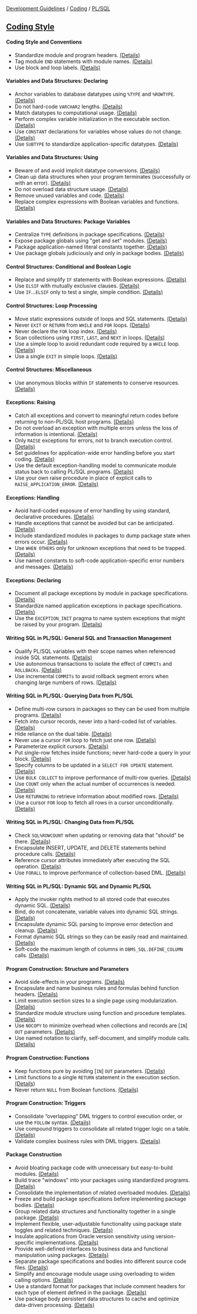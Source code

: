[Development Guidelines](../../../README.md) / [Coding](../../../README.md#coding) / [PL/SQL](../../../README.md#coding_pl_sql)

## [Coding Style](../../../README.md#coding_pl_sql_coding_style)

#### Coding Style and Conventions

- Standardize module and program headers. [(Details)](coding_style/StdHeader.md) <a name="StdHeader"></a>
- Tag module `END` statements with module names. [(Details)](coding_style/TagEND.md) <a name="TagEnd"></a>
- Use block and loop labels. [(Details)](coding_style/UseLabels.md) <a name="UseLabels"></a>

#### Variables and Data Structures: Declaring

- Anchor variables to database datatypes using `%TYPE` and `%ROWTYPE`. [(Details)](coding_style/AnchorTypes.md) <a name="AnchorTypes"></a>
- Do not hard-code `VARCHAR2` lengths. [(Details)](coding_style/HardcodeVarchar2.md) <a name="HardcodeVarchar2"></a>
- Match datatypes to computational usage. [(Details)](coding_style/MatchDataTypes.md) <a name="MatchDataTypes"></a>
- Perform complex variable initialization in the executable section. [(Details)](coding_style/ComplexExec.md) <a name="ComplexExec"></a>
- Use `CONSTANT` declarations for variables whose values do not change. [(Details)](coding_style/UseConstant.md) <a name="UseConstant"></a>
- Use `SUBTYPE` to standardize application-specific datatypes. [(Details)](coding_style/UseSubtype.md) <a name="UseSubtype"></a>

#### Variables and Data Structures: Using

- Beware of and avoid implicit datatype conversions. [(Details)](coding_style/NoImplicit.md) <a name="NoImplicit"></a>
- Clean up data structures when your program terminates (successfully or with an error). [(Details)](coding_style/CleanUpDS.md) <a name="CleanUpDS"></a>
- Do not overload data structure usage. [(Details)](coding_style/OverloadDS.md) <a name="OverloadDS"></a>
- Remove unused variables and code. [(Details)](coding_style/RemoveUnused.md) <a name="RemoveUnused"></a>
- Replace complex expressions with Boolean variables and functions. [(Details)](coding_style/ComplexBoolean.md) <a name="ComplexBoolean"></a>

#### Variables and Data Structures: Package Variables

- Centralize `TYPE` definitions in package specifications. [(Details)](coding_style/CentralizeTypes.md) <a name="CentralizeTypes"></a>
- Expose package globals using "get and set" modules. [(Details)](coding_style/ExposeGetSet.md) <a name="ExposeGetSet"></a>
- Package application-named literal constants together. [(Details)](coding_style/PackAppConst.md) <a name="PackAppConst"></a>
- Use package globals judiciously and only in package bodies. [(Details)](coding_style/PackageGlobals.md) <a name="PackageGlobals"></a>

#### Control Structures: Conditional and Boolean Logic

- Replace and simplify `IF` statements with Boolean expressions. [(Details)](coding_style/IfByBoolean.md) <a name="IfByBoolean"></a>
- Use `ELSIF` with mutually exclusive clauses. [(Details)](coding_style/ElseIfMutually.md) <a name="ElseIfMutually"></a>
- Use `IF`...`ELSIF` only to test a single, simple condition. [(Details)](coding_style/ElseIfSimple.md) <a name="ElseIfSimple"></a>

#### Control Structures: Loop Processing

- Move static expressions outside of loops and SQL statements. [(Details)](coding_style/StaticLoop.md) <a name="StaticLoop"></a>
- Never `EXIT` or `RETURN` from `WHILE` and `FOR` loops. [(Details)](coding_style/NeverExit.md) <a name="NeverExit"></a>
- Never declare the `FOR` loop index. [(Details)](coding_style/NeverForLoop.md) <a name="NeverForLoop"></a>
- Scan collections using `FIRST`, `LAST`, and `NEXT` in loops. [(Details)](coding_style/FirstLastNext.md) <a name="FirstLastNext"></a>
- Use a simple loop to avoid redundant code required by a `WHILE` loop. [(Details)](coding_style/SimpleLoop.md) <a name="SimpleLoop"></a>
- Use a single `EXIT` in simple loops. [(Details)](coding_style/SimpleExit.md) <a name="SimpleExit"></a>

#### Control Structures: Miscellaneous

- Use anonymous blocks within `IF` statements to conserve resources. [(Details)](coding_style/AnonymousIf.md) <a name="AnonymousIf"></a>

#### Exceptions: Raising

- Catch all exceptions and convert to meaningful return codes before returning to non-PL/SQL host programs. [(Details)](coding_style/CatchExceptions.md) <a name="CatchExceptions"></a>
- Do not overload an exception with multiple errors unless the loss of information is intentional. [(Details)](coding_style/OverloadExceptions.md) <a name="OverloadExceptions"></a>
- Only `RAISE` exceptions for errors, not to branch execution control. [(Details)](coding_style/OnlyErrors.md) <a name="OnlyErrors"></a>
- Set guidelines for application-wide error handling before you start coding. [(Details)](coding_style/ExceptionGuide.md) <a name="ExceptionGuide"></a>
- Use the default exception-handling model to communicate module status back to calling PL/SQL programs. [(Details)](coding_style/DefaultModel.md) <a name="DefaultModel"></a>
- Use your own raise procedure in place of explicit calls to `RAISE_APPLICATION_ERROR`. [(Details)](coding_style/ApplicationError.md) <a name="ApplicationError"></a>

#### Exceptions: Handling

- Avoid hard-coded exposure of error handling by using standard, declarative procedures. [(Details)](coding_style/AvoidExposure.md) <a name="AvoidExposure"></a>
- Handle exceptions that cannot be avoided but can be anticipated. [(Details)](coding_style/HandleAvoided.md) <a name="HandleAvoided"></a>
- Include standardized modules in packages to dump package state when errors occur. [(Details)](coding_style/DumpErrors.md) <a name="DumpErrors"></a>
- Use `WHEN OTHERS` only for unknown exceptions that need to be trapped. [(Details)](coding_style/WhenOthers.md) <a name="WhenOthers"></a>
- Use named constants to soft-code application-specific error numbers and messages. [(Details)](coding_style/SoftcodedErrors.md) <a name="SoftcodedErrors"></a>

#### Exceptions: Declaring

- Document all package exceptions by module in package specifications. [(Details)](coding_style/DocuExceptions.md) <a name="DocuExceptions"></a>
- Standardize named application exceptions in package specifications. [(Details)](coding_style/StdNamedException.md) <a name="StdNamedException"></a>
- Use the `EXCEPTION_INIT` pragma to name system exceptions that might be raised by your program. [(Details)](coding_style/ExceptionPragma.md) <a name="ExceptionPragma"></a>

#### Writing SQL in PL/SQL: General SQL and Transaction Management

- Qualify PL/SQL variables with their scope names when referenced inside SQL statements. [(Details)](coding_style/QualifyVariables.md) <a name="QualifyVariables"></a>
- Use autonomous transactions to isolate the effect of `COMMITs` and `ROLLBACKs`. [(Details)](coding_style/AutoTransaction.md) <a name="AutoTransaction"></a>
- Use incremental `COMMITs` to avoid rollback segment errors when changing large numbers of rows. [(Details)](coding_style/IncrementalCommit.md) <a name="IncrementalCommit"></a>

#### Writing SQL in PL/SQL: Querying Data from PL/SQL

- Define multi-row cursors in packages so they can be used from multiple programs. [(Details)](coding_style/MultiRowFetch.md) <a name="MultiRowFetch"></a>
- Fetch into cursor records, never into a hard-coded list of variables. [(Details)](coding_style/NeverFetchHard.md) <a name="NeverFetchHard"></a>
- Hide reliance on the dual table. [(Details)](coding_style/HideDual.md) <a name="HideDual"></a>
- Never use a cursor `FOR` loop to fetch just one row. [(Details)](coding_style/Fetch1Row.md) <a name="Fetch1Row"></a>
- Parameterize explicit cursors. [(Details)](coding_style/ParamExplCursors.md) <a name="ParamExplCursors"></a>
- Put single-row fetches inside functions; never hard-code a query in your block. [(Details)](coding_style/SingleRowFetch.md) <a name="SingleRowFetch"></a>
- Specify columns to be updated in a `SELECT FOR UPDATE` statement. [(Details)](coding_style/SelectForUpdate.md) <a name="SelectForUpdate"></a>
- Use `BULK COLLECT` to improve performance of multi-row queries. [(Details)](coding_style/UseBulkCollect.md) <a name="UseBulkCollect"></a>
- Use `COUNT` only when the actual number of occurrences is needed. [(Details)](coding_style/CountOnly.md) <a name="CountOnly"></a>
- Use `RETURNING` to retrieve information about modified rows. [(Details)](coding_style/ReturningMod.md) <a name="ReturningMod"></a>
- Use a cursor `FOR` loop to fetch all rows in a cursor unconditionally. [(Details)](coding_style/CursorForLoop.md) <a name="CursorForLoop"></a>

#### Writing SQL in PL/SQL: Changing Data from PL/SQL

- Check `SQL%ROWCOUNT` when updating or removing data that "should" be there. [(Details)](coding_style/CheckUpdating.md) <a name="CheckUpdating"></a>
- Encapsulate INSERT, UPDATE, and DELETE statements behind procedure calls. [(Details)](coding_style/EncapsulateIUD.md) <a name="EncapsulateIUD"></a>
- Reference cursor attributes immediately after executing the SQL operation. [(Details)](coding_style/RefCursorAttr.md) <a name="RefCursorAttr"></a>
- Use `FORALL` to improve performance of collection-based DML. [(Details)](coding_style/UseForAll.md) <a name="UseForAll"></a>

#### Writing SQL in PL/SQL: Dynamic SQL and Dynamic PL/SQL

- Apply the invoker rights method to all stored code that executes dynamic SQL. [(Details)](coding_style/ApplyInvoker.md) <a name="ApplyInvoker"></a>
- Bind, do not concatenate, variable values into dynamic SQL strings. [(Details)](coding_style/BindVariableValues.md) <a name="BindVariableValues"></a>
- Encapsulate dynamic SQL parsing to improve error detection and cleanup. [(Details)](coding_style/EncapsulateDynamic.md) <a name="EncapsulateDynamic"></a>
- Format dynamic SQL strings so they can be easily read and maintained. [(Details)](coding_style/FormatDynamic.md) <a name="FormatDynamic"></a>
- Soft-code the maximum length of columns in `DBMS_SQL.DEFINE_COLUMN` calls. [(Details)](coding_style/SoftMaxLengths.md) <a name="SoftMaxLengths"></a>

#### Program Construction: Structure and Parameters

- Avoid side-effects in your programs. [(Details)](coding_style/SideEffects.md) <a name="SideEffects"></a>
- Encapsulate and name business rules and formulas behind function headers. [(Details)](coding_style/EncapsulateRules.md) <a name="EncapsulateRules"></a>
- Limit execution section sizes to a single page using modularization. [(Details)](coding_style/LimitSize.md) <a name="LimitSize"></a>
- Standardize module structure using function and procedure templates. [(Details)](coding_style/StandardModule.md) <a name="StandardModule"></a>
- Use `NOCOPY` to minimize overhead when collections and records are [`IN`] `OUT` parameters. [(Details)](coding_style/NocopyParameter.md) <a name="NocopyParameter"></a>
- Use named notation to clarify, self-document, and simplify module calls. [(Details)](coding_style/NamedNotation.md) <a name="NamedNotation"></a>

#### Program Construction: Functions

- Keep functions pure by avoiding [`IN`] `OUT` parameters. [(Details)](coding_style/PureFunctions.md) <a name="PureFunctions"></a>
- Limit functions to a single `RETURN` statement in the execution section. [(Details)](coding_style/SingleReturn.md) <a name="SingleReturn"></a>
- Never return `NULL` from Boolean functions. [(Details)](coding_style/NeverNull.md) <a name="NeverNull"></a>

#### Program Construction: Triggers

- Consolidate “overlapping” DML triggers to control execution order, or use the `FOLLOW` syntax. [(Details)](coding_style/TriggerFollow.md) <a name="TriggerFollow"></a>
- Use compound triggers to consolidate all related trigger logic on a table. [(Details)](coding_style/CompoundTrigger.md) <a name="CompoundTrigger"></a>
- Validate complex business rules with DML triggers. [(Details)](coding_style/ValidateBusiness.md) <a name="ValidateBusiness"></a>

#### Package Construction

- Avoid bloating package code with unnecessary but easy-to-build modules. [(Details)](coding_style/AvoidBloating.md) <a name="AvoidBloating"></a>
- Build trace "windows" into your packages using standardized programs. [(Details)](coding_style/PackageTrace.md) <a name="PackageTrace"></a>
- Consolidate the implementation of related overloaded modules. [(Details)](coding_style/ConsolidateOverloading.md) <a name="ConsolidateOverloading"></a>
- Freeze and build package specifications before implementing package bodies. [(Details)](coding_style/PackageSpec.md) <a name="PackageSpec"></a>
- Group related data structures and functionality together in a single package. [(Details)](coding_style/GroupRelated.md) <a name="GroupRelated"></a>
- Implement flexible, user-adjustable functionality using package state toggles and related techniques. [(Details)](coding_style/AdjustablePackage.md) <a name="AdjustablePackage"></a>
- Insulate applications from Oracle version sensitivity using version-specific implementations. [(Details)](coding_style/VersionSpecific.md) <a name="VersionSpecific"></a>
- Provide well-defined interfaces to business data and functional manipulation using packages. [(Details)](coding_style/InterfacePackage.md) <a name="InterfacePackage"></a>
- Separate package specifications and bodies into different source code files. [(Details)](coding_style/SeparateSpecBody.md) <a name="SeparateSpecBody"></a>
- Simplify and encourage module usage using overloading to widen calling options. [(Details)](coding_style/UsingOverloading.md) <a name="UsingOverloading"></a>
- Use a standard format for packages that include comment headers for each type of element defined in the package. [(Details)](coding_style/PackageStandard.md) <a name="PackageStandard"></a>
- Use package body persistent data structures to cache and optimize data-driven processing. [(Details)](coding_style/BodyPersistent.md) <a name="BodyPersistent"></a>
